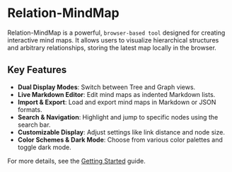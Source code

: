 # Relation-MindMap

Relation-MindMap is a powerful, `browser-based tool` designed for creating interactive mind maps. It allows users to visualize hierarchical structures and arbitrary relationships, storing the latest map locally in the browser.

## Key Features

- **Dual Display Modes**: Switch between Tree and Graph views.
- **Live Markdown Editor**: Edit mind maps as indented Markdown lists.
- **Import & Export**: Load and export mind maps in Markdown or JSON formats.
- **Search & Navigation**: Highlight and jump to specific nodes using the search bar.
- **Customizable Display**: Adjust settings like link distance and node size.
- **Color Schemes & Dark Mode**: Choose from various color palettes and toggle dark mode.

For more details, see the [Getting Started](Getting-Started.md) guide.
